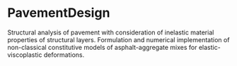 # PavementDesign
Structural analysis of pavement with consideration of inelastic material properties of structural layers. Formulation and numerical implementation of non-classical constitutive models of asphalt-aggregate mixes for elastic-viscoplastic deformations.
